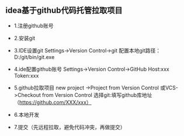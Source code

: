 ## idea基于github代码托管拉取项目

- 1.注册github账号
- 2.安装git
- 3.IDE设置git
Settings->Version Control->git
    配置本地git路径：D:/git/bin/git.exe
- 4.ide配置github账号
Settings->Version Control->GitHub
    Host:xxx
    Token:xxx
- 5.github拉取项目
new project ->Project from Version Control 或VCS->Checkout from Version Control
选择git:填写github库地址（https://github.com/XXX/xxx）

- 6.本地开发

- 7.提交（先远程拉取，避免代码冲突，再做提交）